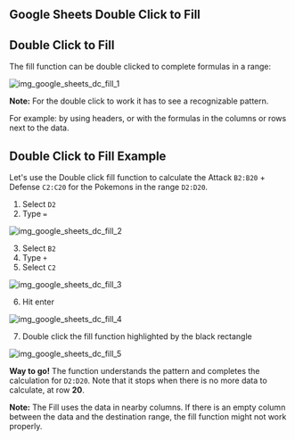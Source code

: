 Google Sheets Double Click to Fill
---
Double Click to Fill
---
The fill function can be double clicked to complete formulas in a range:

![img_google_sheets_dc_fill_1](https://user-images.githubusercontent.com/47166768/191946948-d2d38758-35c2-4b45-bbb6-0d0f131e1924.png)


**Note:** For the double click to work it has to see a recognizable pattern.

For example: by using headers, or with the formulas in the columns or rows next to the data.


Double Click to Fill Example
---
Let's use the Double click fill function to calculate the Attack `B2:B20` + Defense `C2:C20` for the Pokemons in the range `D2:D20`.

1. Select `D2`
2. Type `=`

![img_google_sheets_dc_fill_2](https://user-images.githubusercontent.com/47166768/191947117-87fb9fe0-3fed-4042-b942-29ae28cbe5d6.png)

3. Select `B2`
4. Type `+`
5. Select `C2`

![img_google_sheets_dc_fill_3](https://user-images.githubusercontent.com/47166768/191947486-afe4bf32-e099-4308-97ff-82bdd748b6ce.png)

6. Hit enter

![img_google_sheets_dc_fill_4](https://user-images.githubusercontent.com/47166768/191947513-cd183104-b14e-45eb-a97b-b7af9af4256b.png)

7. Double click the fill function highlighted by the black rectangle

![img_google_sheets_dc_fill_5](https://user-images.githubusercontent.com/47166768/191947575-cefe3f75-2713-4d0f-a6c6-6bb314417427.png)



**Way to go!** The function understands the pattern and completes the calculation for `D2:D20`. Note that it stops when there is no more data to calculate, at row **20**.

**Note:** The Fill uses the data in nearby columns. If there is an empty column between the data and the destination range, the fill function might not work properly.



